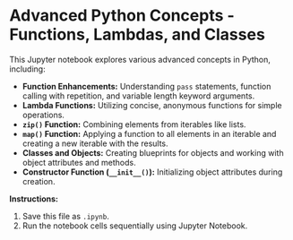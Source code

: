 # Advanced Python Concepts - Functions, Lambdas, and Classes

This Jupyter notebook explores various advanced concepts in Python, including:

* **Function Enhancements:** Understanding `pass` statements, function calling with repetition, and variable length keyword arguments.
* **Lambda Functions:** Utilizing concise, anonymous functions for simple operations.
* **`zip()` Function:** Combining elements from iterables like lists.
* **`map()` Function:** Applying a function to all elements in an iterable and creating a new iterable with the results.
* **Classes and Objects:** Creating blueprints for objects and working with object attributes and methods. 
* **Constructor Function (`__init__()`):** Initializing object attributes during creation.

**Instructions:**

1. Save this file as `.ipynb`.
2. Run the notebook cells sequentially using Jupyter Notebook.
